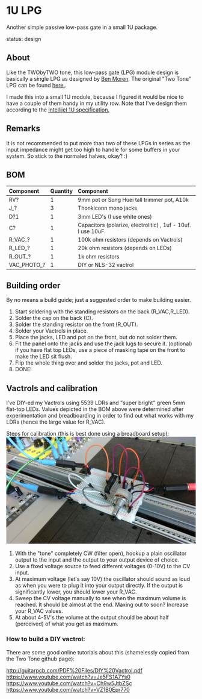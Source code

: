 # 1U LPG
Another simple passive low-pass gate in a small 1U package.

status: design

## About
Like the TWObyTWO tone, this low-pass gate (LPG) module design is basically a single LPG as designed by [Ben Moren](http://benmoren.com/). The original "Two Tone" LPG can be found [here.](https://github.com/bmoren/two-tone).

I made this into a small 1U module, because I figured it would be nice to have a couple of them handy in my utility row. Note that I've design them according to the [Intellijel 1U specification.](https://intellijel.com/support/1u-technical-specifications/)

## Remarks
It is not recommended to put more than two of these LPGs in series as the input impedance might get too high to handle for some buffers in your system. So stick to the normaled halves, okay? :)

## BOM
| Component | Quantity    | Component     |
| :------------- | :------------- | :------------- |
| RV? | 1 | 9mm pot or Song Huei tall trimmer pot, A10k |
| J_? | 3 | Thonkiconn mono jacks |
| D?1 | 1 | 3mm LED's (I use white ones) |
| C? | 1 | Capacitors (polarize, electrolitic) , 1uf - 10uf. I use 10uF. |
| R_VAC_? | 1 | 100k ohm resistors (depends on Vactrols) |
| R_LED_? | 1 | 20k ohm resistors (depends on LEDs) |
| R_OUT_? | 1 | 1k ohm resistors |
| VAC_PHOTO_? | 1 | DIY or NLS-32 vactrol |

## Building order
By no means a build guide; just a suggested order to make building easier.
1. Start soldering with the standing resistors on the back (R_VAC,R_LED).
2. Solder the cap on the back (C).
3. Solder the standing resistor on the front (R_OUT).
4. Solder your Vactrols in place.
5. Place the jacks, LED and pot on the front, but do not solder them.
6. Fit the panel onto the jacks and use the jack lugs to secure it.
   (optional) if you have flat top LEDs, use a piece of masking tape on the front to make the LED sit flush.
7. Flip the whole thing over and solder the jacks, pot and LED.
8. DONE!

## Vactrols and calibration
I've DIY-ed my Vactrols using 5539 LDRs and "super bright" green 5mm flat-top LEDs. Values depicted in the BOM above were determined after experimentation and breadboarding in order to find out what works with my LDRs (hence the large value for R_VAC). 

Steps for calibration (this is best done using a breadboard setup): 
![Breadboard setup](breadboard_LPG.jpg)

1. With the "tone" completely CW (filter open), hookup a plain oscillator output to the input and the output to your output device of choice. 
2. Use a fixed voltage source to feed different voltages (0-10V) to the CV input. 
3. At maximum voltage (let's say 10V) the oscillator should sound as loud as when you were to plug it into your output directly. If the output is significantly lower, you should lower your R_VAC.
4. Sweep the CV voltage manually to see when the maximum volume is reached. It should be almost at the end. Maxing out to soon? Increase your R_VAC values.
5. At about 4-5V's the volume at the output should be about half (perceived) of what you get as maximum.

### How to build a DIY vactrol:
There are some good online tutorials about this (shamelessly copied from the Two Tone github page):

http://guitarpcb.com/PDF%20Files/DIY%20Vactrol.pdf
<br>
https://www.youtube.com/watch?v=Je5FS1A7Ys0
<br>
https://www.youtube.com/watch?v=Ch9w5JtbZSc
<br>
https://www.youtube.com/watch?v=VZ1B0Epr770

